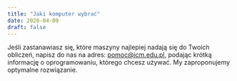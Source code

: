 ```yaml
---
title: "Jaki komputer wybrać"
date: 2020-04-09
draft: false
---
```


<!-- <Last revision: 2020-04-09 by M. Hermanowicz <m.hermanowicz@icm.edu.pl> -->

Jeśli zastanawiasz się, które maszyny najlepiej nadają się do Twoich
obliczeń, napisz do nas na adres: <pomoc@icm.edu.pl>, podając krótką
informację o oprogramowaniu, którego chcesz używać. My zaproponujemy
optymalne rozwiązanie.